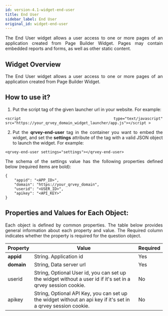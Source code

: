 ```yaml
---
id: version-4.1-widget-end-user
title: End User
sidebar_label: End User
original_id: widget-end-user
---
```


<div style="text-align: justify">

The End User widget allows a user access to one or more pages of an application created from Page Builder Widget. Pages may contain embedded reports and forms, as well as other static content.

## Widget Overview

The End User widget allows a user access to one or more pages of an application created from Page Builder Widget.

## How to use it?

1. Put the script tag of the given launcher url in your website. For example:

```
<script type="text/javascript" src="https://your_qrvey_domain_widget_launcher/app.js"></script >
```

2. Put the **qrvey-end-user** tag in the container you want to embed the widget, and set the **settings** attribute of the tag with a valid JSON object to launch the widget. For example:

```
<qrvey-end-user settings="settings"></qrvey-end-user>
```

The schema of the settings value has the following properties defined below (required items are bold):

```
{
    "appid": "<APP_ID>",
    "domain": "https://your_qrvey_domain",
    "userid": "<USER_ID>",
    "apikey": "<API_KEY>"		
}
```

## Properties and Values for Each Object:

Each object is defined by common properties. The table below provides general information about each property and value. The Required column indicates whether the property is required for the question object.

| **Property** | **Value** | **Required** |
| --- | --- | --- |
| **appid** | String. Application id | Yes |
| **domain** | String, Data server url | Yes |
| userid | String, Optional User id, you can set up the widget without a user id if it's set in a qrvey session cookie. | No |
| apikey | String, Optional API Key, you can set up the widget without an api key if it's set in a qrvey session cookie. | No |